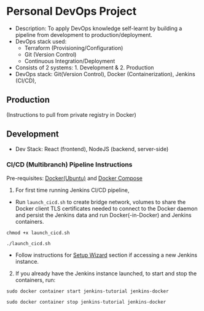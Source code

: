 # Personal DevOps Project

* Description: To apply DevOps knowledge self-learnt by building a pipeline from development to production/deployment.
* DevOps stack used:
  * Terraform (Provisioning/Configuration)
  * Git (Version Control)
  * Continuous Integration/Deployment 
* Consists of 2 systems: 1. Development & 2. Production 
* DevOps stack: Git(Version Control), Docker (Containerization), Jenkins (CI/CD), 

## Production
(Instructions to pull from private registry in Docker)

## Development
* Dev Stack: React (frontend), NodeJS (backend, server-side)

### CI/CD (Multibranch) Pipeline Instructions

Pre-requisites: [Docker(Ubuntu)](https://docs.docker.com/install/linux/docker-ce/ubuntu/) and [Docker Compose](https://docs.docker.com/compose/install/)

1. For first time running Jenkins CI/CD pipeline, 

* Run ```launch_cicd.sh``` to create bridge network, volumes to share the Docker client TLS certificates needed to connect to the Docker daemon and persist the Jenkins data  and run Docker(-in-Docker) and Jenkins containers.

```chmod +x launch_cicd.sh```

```./launch_cicd.sh```

* Follow instructions for [Setup Wizard](https://jenkins.io/doc/tutorials/build-a-multibranch-pipeline-project/#setup-wizard) section if accessing a new Jenkins instance. 

2. If you already have the Jenkins instance launched, to start and stop the containers, run: 

```sudo docker container start jenkins-tutorial jenkins-docker```

```sudo docker container stop jenkins-tutorial jenkins-docker```
